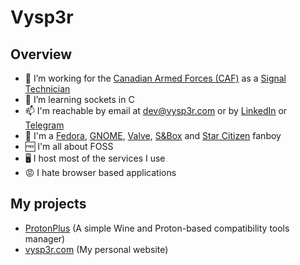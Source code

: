 # Vysp3r

## Overview

- 🔭 I’m working for the [Canadian Armed Forces (CAF)](https://forces.ca) as a [Signal Technician](https://forces.ca/en/career/signal-technician/)
- 🌱 I’m learning sockets in C
- 📫 I'm reachable by email at [dev@vysp3r.com](mailto:dev@vysp3r.com) or by [LinkedIn](https://www.linkedin.com/in/charles-malouin/) or [Telegram](https://t.me/Vysp3r)
- 🤩 I'm a [Fedora](https://fedoraproject.org/), [GNOME](https://www.gnome.org/), [Valve](https://www.valvesoftware.com/), [S&Box](https://sbox.facepunch.com/) and [Star Citizen](https://robertsspaceindustries.com/) fanboy
- 🆓 I'm all about FOSS
- 🖥️ I host most of the services I use
- 😡 I hate browser based applications

## My projects
- [ProtonPlus](https://github.com/Vysp3r/ProtonPlus) (A simple Wine and Proton-based compatibility tools manager)
- [vysp3r.com](https://github.com/Vysp3r/vysp3r.com) (My personal website)
